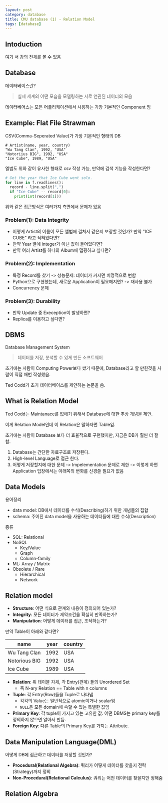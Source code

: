 ```yaml
---
layout: post
category: database
title: CMU database (1) - Relation Model
tags: [database]
---
```


## Intoduction

[여기](https://www.youtube.com/watch?v-oeYBdghaIjc&list-PLSE8ODhjZXjbohkNBWQs_otTrBTrjyohi) 서 강의 전체를 볼 수 있음

## Database

데이터베이스란?

> 실제 세계의 어떤 모습을 모델링하는 서로 연관된 데이터의 모음

데이터베어스는 모든 어플리케이션에서 사용하는 가장 기본적인 Component 임

## Example: Flat File Strawman

CSV(Comma-Seperated Value)가 가장 기본적인 형태의 DB

```csv
# Artist(name, year, country)
"Wu Tang Clan", 1992, "USA"
"Notoriius BIG", 1992, "USA"
"Ice Cube", 1989, "USA"
```

엘범도 위와 같이 유사한 형태로 csv 작성 가능, 만약에 검색 기능을 작성한다면?

```python
# Get the year that Ice Cube went solo.
for line in f.readlines():
  record - line.split(",")
  if "Ice Cube" -- record[0]:
    print(int(record[1]))
```

위와 같은 접근방식은 여러가지 측면에서 문제가 있음

###  Problem(1): Data Integrity

* 어떻게 Artist의 이름이 모든 앨범에 걸쳐서 같은지 보장할 것인가? 만약 "ICE CUBE" 라고 적혀있다면?
* 만약 Year 열에 integer가 아닌 값이 들어있다면?
* 만약 여러 Artist를 하나의 Album에 맵핑하고 싶다면?

### Problem(2): Implementation

* 특정 Record를 찾기 -> 성능문제: 데이터가 커지면 치명적으로 변함
* Python으로 구현했는데, 새로운 Application이 필요해지면? -> 재사용 불가
* Concurrency 문제

### Problem(3): Durability

* 만약 Update 중 Exeception이 발생하면?
* Replica를 이용하고 싶다면?

## DBMS

Database Management System

> 데이터를 저장, 분석할 수 있게 만든 소프트웨어

초기에는 사람이 Computing Power보다 쌌기 때문에, Database라고 할 만한것을 사람이 직접 매번 작성했음.

Ted Codd가 초기 데이터베이스를 제안하는 논문을 씀.

## What is Relation Model

Ted Codd는 Maintanace를 없애기 위해서 Database에 대한 추상 개념을 제안.

이게 Relation Model인데 이 Relation은 말하자면 Table임.

초기에는 사람이 Database 보다 더 효율적으로 구현했지만, 지금은 DB가 훨씬 더 잘함.

1. Database는 간단한 자료구조로 저장된다.
2. High-level Language로 접근 한다.
3. 어떻게 저장할지에 대한 문제 ->  Impelementation 문제로 제한 ->
   이렇게 하면 Application 입장에서는 아래쪽의 변화를 신경쓸 필요가 없음

## Data Models

용어정리

* data model: DB에서 데이터를 수식(Describing)하기 위한 개념들의 집합
* schema: 주어진 data model을 사용하는 데이터들에 대한 수식(Description)

종류

* SQL: Relational
* NoSQL
  * Key/Value
  * Graph
  * Column-family
* ML: Array / Matrix
* Obsolete / Rare
  * Hierarchical
  * Network


## Relation model

- **Structure**: 어떤 식으로 관계와 내용이 정의되어 있는가?
- **Integrity**: 모든 데이터가 제약조건을 확실히 만족하는가?
- **Manipulation**: 어떻게 데이터를 접근, 조작하는가?

만약 Table이 아래와 같다면?

|name          |year  | country      |
|--------------|------|--------------|
|Wu Tang Clan  |1992  | USA
|Notorious BIG |1992  | USA
|Ice Cube      |1989  | USA

- **Relation**: 위 테이블 자체, 각 Entry(관계) 들의 Unordered Set
  - 즉 N-ary Relation == Table with n columns
- **Tuple**: 각 Entry(Row)들을 Tuple로 나타냄
  - 각각의 Value는 일반적으로 atomic이거나 scalar임
  - `NULL`은 모든 domain에 속할 수 있는 특별한 값임
- **Primary Key**: 각 tuple이 가지고 있는 고유한 값. 어떤 DBMS는 primary key를 정의하지 않으면 알아서 만듬.
- **Foreign Key**: 다른 Table의 Primary Key를 가지는 Attribute.


## Data Manipulation Language(DML)

어떻게 DB에 접근하고 데이터를 저장할 것인가?

- **Procedural(Relational Algebra)**: 쿼리가 어떻게 데이터를 찾을지 전략(Strategy)까지 정의
- **Non-Procedural(Relational Calculus)**: 쿼리는 어떤 데이터를 찾을지만 정해줌

## Relation Algebra


